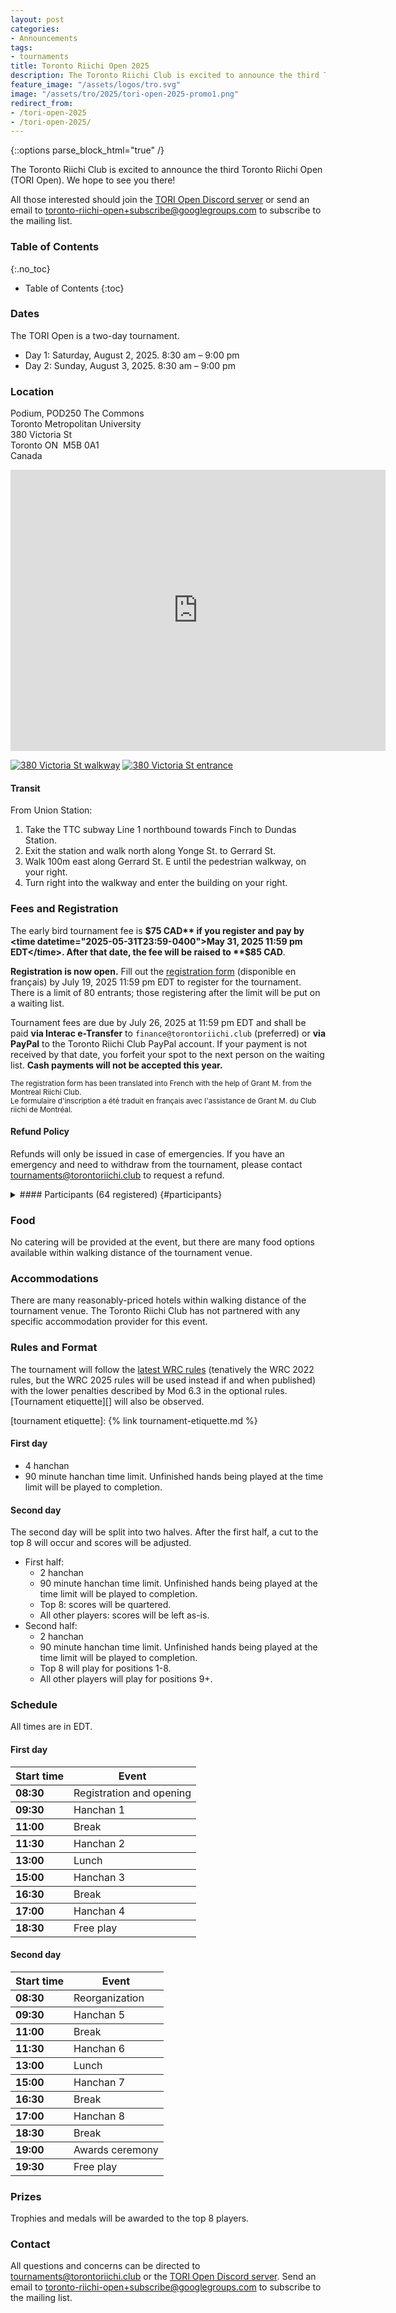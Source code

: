 ```yaml
---
layout: post
categories:
- Announcements
tags:
- tournaments
title: Toronto Riichi Open 2025
description: The Toronto Riichi Club is excited to announce the third Toronto Riichi Open (TORI Open). We hope to see you there!
feature_image: "/assets/logos/tro.svg"
image: "/assets/tro/2025/tori-open-2025-promo1.png"
redirect_from:
- /tori-open-2025
- /tori-open-2025/
---
```


{::options parse_block_html="true" /}

The Toronto Riichi Club is excited to announce the third Toronto Riichi Open (TORI Open). We hope to see you there!

All those interested should join the [TORI Open Discord server][] or send an email to [toronto-riichi-open+subscribe@googlegroups.com][] to subscribe to the mailing list.

[TORI Open Discord server]: https://discord.gg/XrhPZRwPMZ
[toronto-riichi-open+subscribe@googlegroups.com]: mailto:toronto-riichi-open@googlegroups.com

<!-- more -->

### Table of Contents
{:.no_toc}

* Table of Contents
{:toc}

### Dates

The TORI Open is a two-day tournament.

- Day 1: Saturday, August 2, 2025. 8:30 am – 9:00 pm
- Day 2: Sunday, August 3, 2025. 8:30 am – 9:00 pm

### Location

Podium, POD250 The Commons  
Toronto Metropolitan University  
380 Victoria St  
Toronto&nbsp;ON&nbsp;&nbsp;M5B&nbsp;0A1  
Canada

<div class="map"><iframe src="https://www.google.com/maps/embed?pb=!1m18!1m12!1m3!1d721.6204639204612!2d-79.38223997741962!3d43.658947498583004!2m3!1f0!2f0!3f0!3m2!1i1024!2i768!4f13.1!3m3!1m2!1s0x882b34b5519b1837%3A0x279e55d0d35a2c98!2s380%20Victoria%20St%2C%20Toronto%2C%20ON%20M5B%201W7!5e0!3m2!1sen!2sca!4v1712882596039!5m2!1sen!2sca" width="600" height="450" style="border:0;" allowfullscreen="" loading="lazy" referrerpolicy="no-referrer-when-downgrade"></iframe></div>

[![380 Victoria St walkway](/assets/tro/2024/380-victoria-walkway.720.jpg)](/assets/tro/2024/380-victoria-walkway.jpg)
[![380 Victoria St entrance](/assets/tro/2024/380-victoria-entrance.720.jpg)](/assets/tro/2024/380-victoria-entrance.jpg)

#### Transit

From Union Station:

1. Take the TTC subway Line 1 northbound towards Finch to Dundas Station.
2. Exit the station and walk north along Yonge St. to Gerrard St.
3. Walk 100m east along Gerrard St. E until the pedestrian walkway, on your right.
4. Turn right into the walkway and enter the building on your right.

### Fees and Registration

The early bird tournament fee is **$75 CAD** if you register and pay by <time datetime="2025-05-31T23:59-0400">May 31, 2025 11:59 pm EDT</time>. After that date, the fee will be raised to **$85 CAD**.

**Registration is now open.** Fill out the [registration form][] (disponible en français) by <time datetime="2025-07-19T23:59-0400">July 19, 2025 11:59 pm EDT</time> to register for the tournament. There is a limit of 80 entrants; those registering after the limit will be put on a waiting list.

[registration form]: https://forms.gle/VNUWeQ9LZuD2Bkdz5

Tournament fees are due by <time datetime="2025-07-26T23:59-0400">July 26, 2025 at 11:59 pm EDT</time> and shall be paid **via Interac e-Transfer** to `finance@torontoriichi.club` (preferred) or **via PayPal** to the Toronto Riichi Club PayPal account. If your payment is not received by that date, you forfeit your spot to the next person on the waiting list. **Cash payments will not be accepted this year.**

[tournaments@torontoriichi.club]: mailto:tournaments@torontoriichi.club

<small>The registration form has been translated into French with the help of Grant M. from the Montreal Riichi Club.  
Le formulaire d'inscription a été traduit en français avec l'assistance de Grant M. du Club riichi de Montréal.</small>

#### Refund Policy

Refunds will only be issued in case of emergencies. If you have an emergency and need to withdraw from the tournament, please contact [tournaments@torontoriichi.club][] to request a refund.

<details id="participants-details" style="margin-top: 1em;">

<summary>
#### Participants (64 registered) {#participants}
</summary>

<div class="table-container">


| Name | Club/Region |
|-|-|
| Adrian M. | Toronto Riichi Club (TORI) |
| Aja I. | Nine Gates |
| Alyssa T. | Toronto Riichi Club (TORI) |
| Amelia S. | Princess Place Mahjong Club |
| Amy S. | Capital Riichi Club (CRIC) |
| Anson W. | HKMA |
| Andrea A. | Toronto Riichi Club (TORI) |
| Calvin C. | Riichi Nomi NYC |
| Carl B. | Québec, Canada |
| Catherine T. | Toronto Riichi Club (TORI) |
| Chris | Montreal Riichi Club |
| *Cody L.* | *Riichi Nomi NYC* |
| *Collin Wang* | *Montreal Riichi Club* |
| David G. | Chicago Area Mahjong |
| David TG | Montreal Riichi Club |
| Ding | Riichi Mahjong UW (RMUW) |
| Francisco G. | Chicago, USA |
| Grant M. | Club riichi de Montreal |
| Harrison C. | Toronto Riichi Club (TORI) |
| Harry H. | Toronto Riichi Club (TORI) |
| Henry V. | Toronto Riichi Club (TORI) |
| Hilda Z. | Riichi Mahjong UW (RMUW) |
| Irene T. | Toronto Riichi Club (TORI) |
| Ivy Fox | Rainbow Dragon Mahjong Toronto |
| JET | Ontario, Canada |
| Jeremy T. | Toronto Riichi Club (TORI) |
| Jim Y. | Toronto Riichi Club (TORI) |
| Johana B. | Princess Place Mahjong Club |
| Jon Jon | Toronto Riichi Club (TORI) |
| Junyi L. | Saskatchewan, Canada |
| Justin K. | UBC Mahjong Club |
| *K.* | *New Jongy Bois* |
| Kevin N. | Riichi Nomi NYC |
| Kevin X. | Riichi Nomi NYC |
| Leo Z. | Toronto Riichi Club (TORI) |
| Loïc R. | Club riichi de Montreal |
| Mark T. | Toronto Riichi Club (TORI) |
| *Max S.* | *Riichi Nomi NYC* |
| May S. | Rainbow Dragon Mahjong Toronto |
| Melissa F. | Riichi Nomi NYC |
| Melvin P. | Riichi Nomi NYC |
| Michael M. | Toronto Riichi Club (TORI) |
| Michiko K. | Ottawa, Canada |
| Miguel C. | Toronto Riichi Club (TORI) |
| Ming | Toronto Riichi Club (TORI) |
| Mingmei H. | Toronto Riichi Club (TORI) |
| P. C.-R. | Capital Riichi Club (CRIC) |
| Philippe O. | Club riichi de Montreal |
| Pokey | Toronto Riichi Club (TORI) |
| Ray C. | Toronto Riichi Club (TORI) |
| Ritwika B. | Toronto Riichi Club (TORI) |
| Rob C | Toronto Riichi Club (TORI) |
| *Rohit T.* | *Riichi Mahjong UW (RMUW)* |
| Ryan N. | Riichi Mahjong UW (RMUW) |
| Sébastien B. | Club riichi de Montreal |
| Stéphanie C. | Club riichi de Montreal |
| Toshihiro S. | Capital Riichi Club (CRIC) |
| Umar A. | Ontario, Canada |
| Victor S.-A. | Club riichi de Montreal |
| Vincent | Toronto Riichi Club (TORI) |
| Vincent Shao | Toronto Riichi Club (TORI) |
| Wrath | Toronto Riichi Club (TORI) |
| *Zach W.* | *Southeast Michigan Mahjong* |
| *yxzd03* | *Toronto Riichi Club (TORI)* |

</div>

</details>

<script>
{

function openParticipantsWhenLinked(url) {
if (new URL(url).hash === '#participants') {
document.getElementById('participants-details').open = true;
}
}

window.addEventListener('hashchange', (event) => {
openParticipantsWhenLinked(event.newURL);
});

openParticipantsWhenLinked(window.location.href);

}
</script>

### Food

No catering will be provided at the event, but there are many food options available within walking distance of the tournament venue.

### Accommodations

There are many reasonably-priced hotels within walking distance of the tournament venue. The Toronto Riichi Club has not partnered with any specific accommodation provider for this event.

### Rules and Format

The tournament will follow the [latest WRC rules][WRC rules] (tenatively the WRC 2022 rules, but the WRC 2025 rules will be used instead if and when published) with the lower penalties described by Mod 6.3 in the optional rules.
[Tournament etiquette][] will also be observed.

[WRC rules]: https://www.worldriichi.org/wrc-rules
[tournament etiquette]: {% link tournament-etiquette.md %}

#### First day

- 4 hanchan
- 90 minute hanchan time limit. Unfinished hands being played at the time limit will be played to completion.

#### Second day

The second day will be split into two halves. After the first half, a cut to the top 8 will occur and scores will be adjusted.

- First half:
  - 2 hanchan
  - 90 minute hanchan time limit. Unfinished hands being played at the time limit will be played to completion.
  - Top 8: scores will be quartered.
  - All other players: scores will be left as-is.
- Second half:
  - 2 hanchan
  - 90 minute hanchan time limit. Unfinished hands being played at the time limit will be played to completion.
  - Top 8 will play for positions 1-8.
  - All other players will play for positions 9+.

### Schedule

All times are in EDT.

#### First day

<div class="table-container">

| Start time | Event
|------------|--------------------------
| **08:30**  | Registration and opening
| **09:30**  | Hanchan 1
| **11:00**  | Break
| **11:30**  | Hanchan 2
| **13:00**  | Lunch
| **15:00**  | Hanchan 3
| **16:30**  | Break
| **17:00**  | Hanchan 4
| **18:30**  | Free play

</div>

#### Second day

<div class="table-container">

| Start time | Event
|------------|--------------------------
| **08:30**  | Reorganization
| **09:30**  | Hanchan 5
| **11:00**  | Break
| **11:30**  | Hanchan 6
| **13:00**  | Lunch
| **15:00**  | Hanchan 7
| **16:30**  | Break
| **17:00**  | Hanchan 8
| **18:30**  | Break
| **19:00**  | Awards ceremony
| **19:30**  | Free play

</div>

### Prizes

Trophies and medals will be awarded to the top 8 players.

### Contact

All questions and concerns can be directed to [tournaments@torontoriichi.club][] or the [TORI Open Discord server][].
Send an email to [toronto-riichi-open+subscribe@googlegroups.com][] to subscribe to the mailing list.

<style>
  #markdown-toc ul {
    padding-top: 0;
    margin-bottom: 0;
  }

  .table-container {
    margin-bottom: 1em;
  }

  .table-container table {
    table-layout: fixed;
  }

  .table-container tr + tr {
    border-top: 1px solid #242424;
  }

  summary {
    display: list-item;
  }

  summary h4 {
    display: inline-block;
  }
</style>
